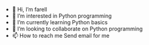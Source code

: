 - 👋 Hi, I’m farell
- 👀 I’m interested in Python programming
- 🌱 I’m currently learning Python basics
- 💞️ I’m looking to collaborate on Python programming 
- 📫 How to reach me Send email for me

<!---
Whynotfarell/Whynotfarell is a ✨ special ✨ repository because its `README.md` (this file) appears on your GitHub profile.
You can click the Preview link to take a look at your changes.
--->
